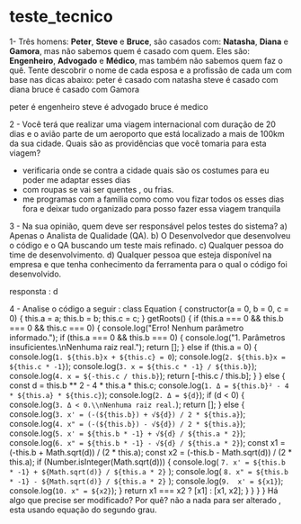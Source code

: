 # teste_tecnico

1- Três homens: **Peter**, **Steve** e **Bruce**, são casados com: **Natasha**, **Diana** e **Gamora**, mas não sabemos quem é casado com quem. Eles são: **Engenheiro**, **Advogado** e **Médico**, mas também não sabemos quem faz o quê. Tente descobrir o nome de cada esposa e a profissão de cada um com base nas dicas abaixo:
peter é casado com natasha
steve é casado com diana 
bruce é casado com Gamora 

peter é engenheiro 
steve é advogado 
bruce é medico

2 - Você terá que realizar uma viagem internacional com duração de 20 dias e o avião parte de um
aeroporto que está localizado a mais de 100km da sua cidade. Quais são as providências que você tomaria para esta viagem?

- verificaria onde se contra a cidade quais são os costumes para eu poder me adaptar esses dias 
- com roupas se vai ser quentes , ou frias.
- me programas com a familia como como vou fizar todos os esses dias fora e deixar tudo organizado para posso fazer essa viagem tranquila 


3 - Na sua opinião, quem deve ser responsável pelos testes do sistema?
a) Apenas o Analista de Qualidade (QA).
b) O Desenvolvedor que desenvolveu o código e o QA buscando um teste mais refinado.
c) Qualquer pessoa do time de desenvolvimento.
d) Qualquer pessoa que esteja disponível na empresa e que tenha conhecimento da ferramenta para o qual o código foi desenvolvido.

responsta : d 

4 - Analise o código a seguir :
class Equation {
  constructor(a = 0, b = 0, c = 0) {
    this.a = a;
    this.b = b;
    this.c = c;
  }
  getRoots() {
    if (this.a === 0 && this.b === 0 && this.c === 0) {
      console.log("Erro! Nenhum parâmetro informado.");
    if (this.a === 0 && this.b === 0) {
       console.log("1. Parâmetros insuficientes.\\nNenhuma raiz real.");
        return [];
    } else if (this.a = 0) {
        console.log(`1. ${this.b}x + ${this.c} = 0`);
        console.log(`2. ${this.b}x = ${this.c * -1}`);
        console.log(`3. x = ${this.c * -1} / ${this.b}`);
        console.log(`4. x = ${-this.c / this.b}`);
        return [-this.c / this.b];
      }
    } else {
      const d = this.b ** 2 - 4 * this.a * this.c;
      console.log(`1. Δ = ${this.b}² - 4 * ${this.a} * ${this.c}`);
      console.log(`2. Δ = ${d}`);
      if (d < 0) {
      console.log(`3. Δ < 0.\\nNenhuma raiz real.`);
      return [];
      } else {
        console.log(`3. x' = (-(${this.b}) + √${d}) / 2 * ${this.a}`);
        console.log(`4. x" = (-(${this.b}) - √${d}) / 2 * ${this.a}`);
        console.log(`5. x' = ${this.b * -1} + √${d} / ${this.a * 2}`);
        console.log(`6. x" = ${this.b * -1} - √${d} / ${this.a * 2}`);
        const x1 = (-this.b + Math.sqrt(d)) / (2 * this.a);
        const x2 = (-this.b - Math.sqrt(d)) / (2 * this.a);
        if (Number.isInteger(Math.sqrt(d))) {
          console.log(
            `7. x' = ${this.b * -1} + ${Math.sqrt(d)} / ${this.a * 2}`
          );
          console.log(
            `8. x" = ${this.b * -1} - ${Math.sqrt(d)} / ${this.a * 2}`
          );
          console.log(`9.  x' = ${x1}`);
          console.log(`10. x" = ${x2}`);
        }
        return x1 === x2 ? [x1] : [x1, x2];
      }
    }
  }
}
Há algo que precise ser modificado? Por quê? 
não a nada para ser alterado , esta usando equação do segundo grau.
